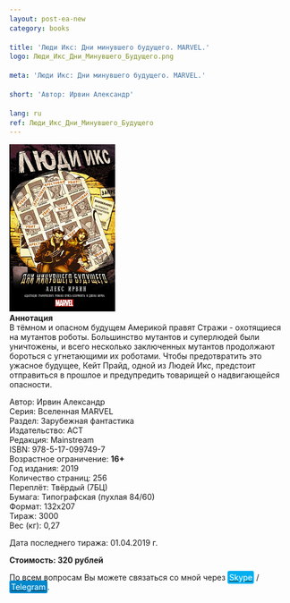 ```yaml
---
layout: post-ea-new
category: books

title: 'Люди Икс: Дни минувшего будущего. MARVEL.'
logo: Люди_Икс_Дни_Минувшего_Будущего.png

meta: 'Люди Икс: Дни минувшего будущего. MARVEL.'

short: 'Автор: Ирвин Александр'

lang: ru
ref: Люди_Икс_Дни_Минувшего_Будущего
---
```


<a data-fancybox="gallery" href="/img/books/Люди_Икс_Дни_Минувшего_Будущего.png"><img src="/img/books/Люди_Икс_Дни_Минувшего_Будущего.png" alt=""></a>  
**Аннотация**  
В тёмном и опасном будущем Америкой правят Стражи - охотящиеся на мутантов роботы. Большинство мутантов и суперлюдей были уничтожены, и всего несколько заключенных мутантов продолжают бороться с угнетающими их роботами. Чтобы предотвратить это ужасное будущее, Кейт Прайд, одной из Людей Икс, предстоит отправиться в прошлое и предупредить товарищей о надвигающейся опасности.

Автор: Ирвин Александр  
Серия: Вселенная MARVEL  
Раздел: Зарубежная фантастика  
Издательство: АСТ  
Редакция: Mainstream  
ISBN: 978-5-17-099749-7  
Возрастное ограничение: **16+**  
Год издания: 2019  
Количество страниц: 256  
Переплёт: Твёрдый  (7БЦ)  
Бумага: Типографская (пухлая 84/60)  
Формат: 132х207  
Тираж: 3000  
Вес (кг): 0,27

Дата последнего тиража:	01.04.2019 г.

**Стоимость: 320 рублей**

По всем вопросам Вы можете связаться со мной через <a href="skype:chutkoy89?call" target="_blank"><span style="background-color:#00aff0; color:white; padding:3px; border-radius: 3px">Skype</span></a> / <a href="https://t.me/chutkoy" target="_blank"><span style="background-color:#0088cc; color:white; padding:3px; border-radius: 3px">Telegram</span></a>.